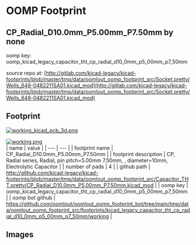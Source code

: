 # OOMP Footprint  
## CP_Radial_D10.0mm_P5.00mm_P7.50mm  by none  
  
oomp key: oomp_kicad_legacy_capacitor_tht_cp_radial_d10_0mm_p5_00mm_p7_50mm  
  
source repo at: [http://gitlab.com/kicad-legacy/kicad-footprints/blob/master/tmp/data/oomlout_oomp_footprint_src/Socket.pretty/Wells_648-0482211SA01.kicad_mod](http://gitlab.com/kicad-legacy/kicad-footprints/blob/master/tmp/data/oomlout_oomp_footprint_src/Socket.pretty/Wells_648-0482211SA01.kicad_mod)  
## Footprint  
  
[![working_kicad_pcb_3d.png](working_kicad_pcb_3d_600.png)](working_kicad_pcb_3d.png)  
  
[![working.png](working_600.png)](working.png)  
| name | value | 
| --- | --- | 
| footprint name | CP_Radial_D10.0mm_P5.00mm_P7.50mm | 
| footprint description | CP, Radial series, Radial, pin pitch=5.00mm 7.50mm, , diameter=10mm, Electrolytic Capacitor | 
| number of pads | 4 | 
| github path | http://github.com/kicad-legacy/kicad-footprints/blob/master/tmp/data/oomlout_oomp_footprint_src/Capacitor_THT.pretty/CP_Radial_D10.0mm_P5.00mm_P7.50mm.kicad_mod | 
| oomp key | oomp_kicad_legacy_capacitor_tht_cp_radial_d10_0mm_p5_00mm_p7_50mm | 
| oomp bot github | https://github.com/oomlout/oomlout_oomp_footprint_bot/tree/main/tmp/data/oomlout_oomp_footprint_src/footprints/kicad_legacy_capacitor_tht_cp_radial_d10_0mm_p5_00mm_p7_50mm/working | 
## Images  
